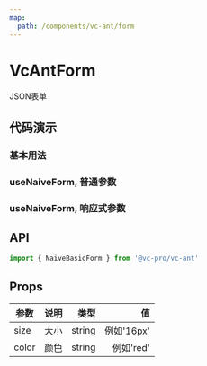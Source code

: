 ```yaml
---
map:
  path: /components/vc-ant/form
---
```


# VcAntForm

JSON表单

## 代码演示

### 基本用法

<demo src="./demo/BasicForm.vue"
  language="vue"
  title="基本用法"
  desc="点击切换。"> </demo>

### useNaiveForm, 普通参数


### useNaiveForm, 响应式参数

## API

```ts
import { NaiveBasicForm } from '@vc-pro/vc-ant'
```

## Props

| 参数  | 说明 |   类型 |         值 |
| ----- | ---: | -----: | ---------: |
| size  | 大小 | string | 例如'16px' |
| color | 颜色 | string |  例如'red' |
